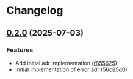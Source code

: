 # Changelog

## [0.2.0](https://github.com/TrogonStack/trogonerror/compare/trogonerror@v0.1.0...trogonerror@v0.2.0) (2025-07-03)


### Features

* Add initial adr implementation ([f855625](https://github.com/TrogonStack/trogonerror/commit/f85562580341c992522d7f3a6f4a8fbd8002bb46))
* Initial implementation of error adr ([56c85d0](https://github.com/TrogonStack/trogonerror/commit/56c85d0b3261134e8f79cef7f7c5f9e090bbeb29))
